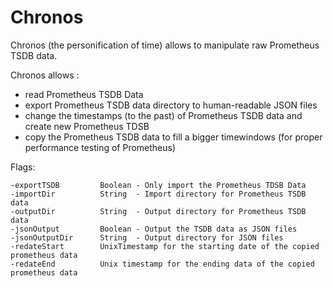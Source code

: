 # Chronos
Chronos (the personification of time) allows to manipulate raw Prometheus TSDB data.

Chronos allows : 
- read Prometheus TSDB Data 
- export Prometheus TSDB data directory to human-readable JSON files
- change the timestamps (to the past) of Prometheus TSDB data and create new Prometheus TDSB
- copy the Prometheus TSDB data to fill a bigger timewindows (for proper performance testing of Prometheus)

Flags: 
 
 ```
-exportTSDB         Boolean - Only import the Prometheus TDSB Data 
-importDir          String  - Import directory for Prometheus TSDB data
-outputDir          String  - Output directory for Prometheus TSDB data
-jsonOutput         Boolean - Output the TSDB data as JSON files
-jsonOutputDir      String  - Output directory for JSON files 
-redateStart        UnixTimestamp for the starting date of the copied prometheus data
-redateEnd          Unix timestamp for the ending data of the copied prometheus data 

```



